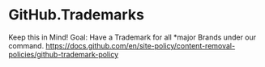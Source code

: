 # GitHub.Trademarks
Keep this in Mind! Goal: Have a Trademark for all *major Brands under our command. https://docs.github.com/en/site-policy/content-removal-policies/github-trademark-policy
